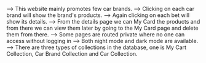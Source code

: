 --> This website mainly promotes few car brands.
--> Clicking on each car brand will show the brand's products.
--> Again clicking on each bet will show its details.
--> From the details page we can My Card the products and from there we can view them later by going to the My Card page and delete them from there.
--> Some pages are routed private where no one can access without logging in
--> Both night mode and dark mode are available.
--> There are three types of collections in the database, one is My Cart Collection, Car Brand Collection and Car Collection.